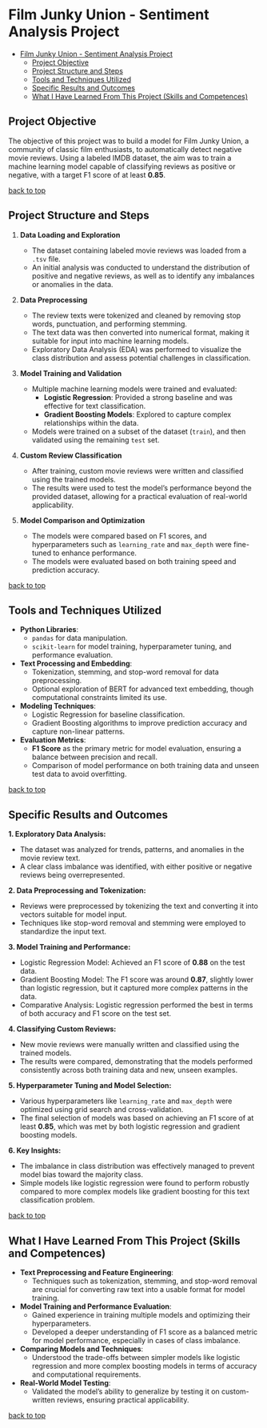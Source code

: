 # Film Junky Union - Sentiment Analysis Project

- [Film Junky Union - Sentiment Analysis Project](#film-junky-union---sentiment-analysis-project)
  - [Project Objective](#project-objective)
  - [Project Structure and Steps](#project-structure-and-steps)
  - [Tools and Techniques Utilized](#tools-and-techniques-utilized)
  - [Specific Results and Outcomes](#specific-results-and-outcomes)
  - [What I Have Learned From This Project (Skills and Competences)](#what-i-have-learned-from-this-project-skills-and-competences)

## Project Objective
The objective of this project was to build a model for Film Junky Union, a community of classic film enthusiasts, to automatically detect negative movie reviews. Using a labeled IMDB dataset, the aim was to train a machine learning model capable of classifying reviews as positive or negative, with a target F1 score of at least **0.85**.

[back to top](#film-junky-union---sentiment-analysis-project)

## Project Structure and Steps
1. **Data Loading and Exploration**  
   - The dataset containing labeled movie reviews was loaded from a `.tsv` file.  
   - An initial analysis was conducted to understand the distribution of positive and negative reviews, as well as to identify any imbalances or anomalies in the data.
   
2. **Data Preprocessing**  
   - The review texts were tokenized and cleaned by removing stop words, punctuation, and performing stemming.
   - The text data was then converted into numerical format, making it suitable for input into machine learning models.
   - Exploratory Data Analysis (EDA) was performed to visualize the class distribution and assess potential challenges in classification.

3. **Model Training and Validation**  
   - Multiple machine learning models were trained and evaluated:
     - **Logistic Regression**: Provided a strong baseline and was effective for text classification.
     - **Gradient Boosting Models**: Explored to capture complex relationships within the data.
   - Models were trained on a subset of the dataset (`train`), and then validated using the remaining `test` set.

4. **Custom Review Classification**  
   - After training, custom movie reviews were written and classified using the trained models.
   - The results were used to test the model’s performance beyond the provided dataset, allowing for a practical evaluation of real-world applicability.

5. **Model Comparison and Optimization**  
   - The models were compared based on F1 scores, and hyperparameters such as `learning_rate` and `max_depth` were fine-tuned to enhance performance.
   - The models were evaluated based on both training speed and prediction accuracy.

[back to top](#film-junky-union---sentiment-analysis-project)

## Tools and Techniques Utilized
- **Python Libraries**: 
  - `pandas` for data manipulation.
  - `scikit-learn` for model training, hyperparameter tuning, and performance evaluation.
- **Text Processing and Embedding**:
  - Tokenization, stemming, and stop-word removal for data preprocessing.
  - Optional exploration of BERT for advanced text embedding, though computational constraints limited its use.
- **Modeling Techniques**:
  - Logistic Regression for baseline classification.
  - Gradient Boosting algorithms to improve prediction accuracy and capture non-linear patterns.
- **Evaluation Metrics**:
  - **F1 Score** as the primary metric for model evaluation, ensuring a balance between precision and recall.
  - Comparison of model performance on both training data and unseen test data to avoid overfitting.

[back to top](#film-junky-union---sentiment-analysis-project)

## Specific Results and Outcomes
**1. Exploratory Data Analysis:**
- The dataset was analyzed for trends, patterns, and anomalies in the movie review text.
- A clear class imbalance was identified, with either positive or negative reviews being overrepresented.

**2. Data Preprocessing and Tokenization:**
- Reviews were preprocessed by tokenizing the text and converting it into vectors suitable for model input.
- Techniques like stop-word removal and stemming were employed to standardize the input text.

**3. Model Training and Performance:**
- Logistic Regression Model: Achieved an F1 score of **0.88** on the test data.
- Gradient Boosting Model: The F1 score was around **0.87**, slightly lower than logistic regression, but it captured more complex patterns in the data.
- Comparative Analysis: Logistic regression performed the best in terms of both accuracy and F1 score on the test set.

**4. Classifying Custom Reviews:**
- New movie reviews were manually written and classified using the trained models.
- The results were compared, demonstrating that the models performed consistently across both training data and new, unseen examples.

**5. Hyperparameter Tuning and Model Selection:**
- Various hyperparameters like `learning_rate` and `max_depth` were optimized using grid search and cross-validation.
- The final selection of models was based on achieving an F1 score of at least **0.85**, which was met by both logistic regression and gradient boosting models.

**6. Key Insights:**
- The imbalance in class distribution was effectively managed to prevent model bias toward the majority class.
- Simple models like logistic regression were found to perform robustly compared to more complex models like gradient boosting for this text classification problem.

[back to top](#film-junky-union---sentiment-analysis-project)

## What I Have Learned From This Project (Skills and Competences)
- **Text Preprocessing and Feature Engineering**:
  - Techniques such as tokenization, stemming, and stop-word removal are crucial for converting raw text into a usable format for model training.
- **Model Training and Performance Evaluation**:
  - Gained experience in training multiple models and optimizing their hyperparameters.
  - Developed a deeper understanding of F1 score as a balanced metric for model performance, especially in cases of class imbalance.
- **Comparing Models and Techniques**:
  - Understood the trade-offs between simpler models like logistic regression and more complex boosting models in terms of accuracy and computational requirements.
- **Real-World Model Testing**:
  - Validated the model’s ability to generalize by testing it on custom-written reviews, ensuring practical applicability.

[back to top](#film-junky-union---sentiment-analysis-project)
